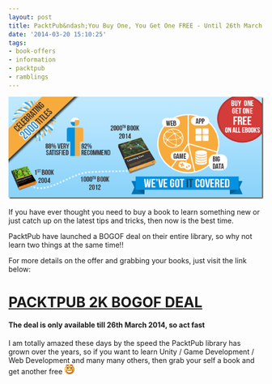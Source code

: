 ```yaml
---
layout: post
title: PacktPub&ndash;You Buy One, You Get One FREE - Until 26th March
date: '2014-03-20 15:10:25'
tags:
- book-offers
- information
- packtpub
- ramblings
---
```


[![2000th-Book-Home-Page-Banner](/Images/wordpress/2014/03/2000th-Book-Home-Page-Banner.png "2000th-Book-Home-Page-Banner")](http://www.packtpub.com/?utm_source=referral&utm_medium=marketingPR&utm_campaign=2000thTitle)

If you have ever thought you need to buy a book to learn something new or just catch up on the latest tips and tricks, then now is the best time.

PacktPub have launched a BOGOF deal on their entire library, so why not learn two things at the same time!!

For more details on the offer and grabbing your books, just visit the link below:

# [PACKTPUB 2K BOGOF DEAL](http://www.packtpub.com/?utm_source=referral&utm_medium=marketingPR&utm_campaign=2000thTitle)

#### **The deal is only available till 26th March 2014, so act fast**

I am totally amazed these days by the speed the PacktPub library has grown over the years, so if you want to learn Unity / Game Development / Web Development and many many others, then grab your self a book and get another free ![Open-mouthed smile](/Images/wordpress/2014/03/wlEmoticon-openmouthedsmile.png)

